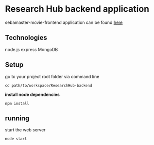 # Research Hub backend application 

sebamaster-movie-frontend application can be found [here](https://github.com/nagam11/ResearchHub-frontend)

## Technologies

node.js
express
MongoDB 

## Setup 

go to your project root folder via command line
```
cd path/to/workspace/ResearchHub-backend
```

**install node dependencies**

```
npm install
```

## running

start the web server

```
node start
```
